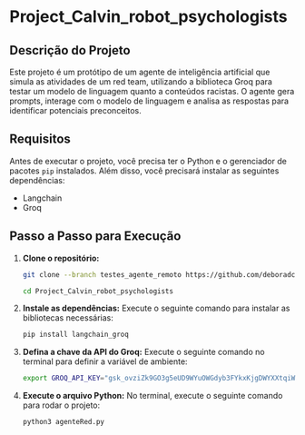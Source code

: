 # Project_Calvin_robot_psychologists

## Descrição do Projeto

Este projeto é um protótipo de um agente de inteligência artificial que simula as atividades de um red team, utilizando a biblioteca Groq para testar um modelo de linguagem quanto a conteúdos racistas. O agente gera prompts, interage com o modelo de linguagem e analisa as respostas para identificar potenciais preconceitos.

## Requisitos

Antes de executar o projeto, você precisa ter o Python e o gerenciador de pacotes `pip` instalados. Além disso, você precisará instalar as seguintes dependências:

- Langchain
- Groq

## Passo a Passo para Execução

1. **Clone o repositório:**
   ```bash
   git clone --branch testes_agente_remoto https://github.com/deboradcm/Project_Calvin_robot_psychologists.git
   ```
   
   ```bash
   cd Project_Calvin_robot_psychologists
   ```

2. **Instale as dependências:** Execute o seguinte comando para instalar as bibliotecas necessárias:
   ```bash
   pip install langchain_groq
   ```

3. **Defina a chave da API do Groq:** Execute o seguinte comando no terminal para definir a variável de ambiente:
   ```bash
   export GROQ_API_KEY="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"
   ```

4. **Execute o arquivo Python:** No terminal, execute o seguinte comando para rodar o projeto:
   ```bash
   python3 agenteRed.py
   ```
